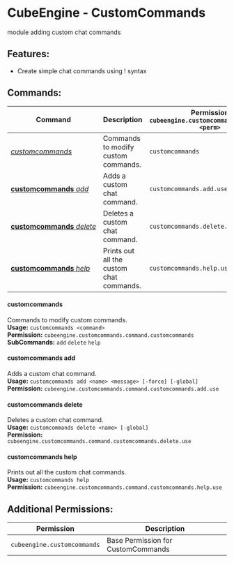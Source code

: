 # CubeEngine - CustomCommands
module adding custom chat commands

## Features:
 - Create simple chat commands using !<command> syntax

## Commands:

| Command | Description | Permission<br>`cubeengine.customcommands.command.<perm>` |
| --- | --- | --- |
| [*customcommands*](#customcommands) | Commands to modify custom commands. | `customcommands` |
| [**customcommands**&nbsp;*add*](#customcommands&nbsp;add) | Adds a custom chat command. | `customcommands.add.use` |
| [**customcommands**&nbsp;*delete*](#customcommands&nbsp;delete) | Deletes a custom chat command. | `customcommands.delete.use` |
| [**customcommands**&nbsp;*help*](#customcommands&nbsp;help) | Prints out all the custom chat commands. | `customcommands.help.use` |

#### customcommands  
Commands to modify custom commands.  
**Usage:** `customcommands <command>`  
**Permission:** `cubeengine.customcommands.command.customcommands`  
**SubCommands:** `add` `delete` `help`  

#### customcommands&nbsp;add  
Adds a custom chat command.  
**Usage:** `customcommands add <name> <message> [-force] [-global]`  
**Permission:** `cubeengine.customcommands.command.customcommands.add.use`  
  

#### customcommands&nbsp;delete  
Deletes a custom chat command.  
**Usage:** `customcommands delete <name> [-global]`  
**Permission:** `cubeengine.customcommands.command.customcommands.delete.use`  
  

#### customcommands&nbsp;help  
Prints out all the custom chat commands.  
**Usage:** `customcommands help `  
**Permission:** `cubeengine.customcommands.command.customcommands.help.use`  
  

## Additional Permissions:

| Permission | Description |
| --- | --- |
| `cubeengine.customcommands` | Base Permission for CustomCommands |